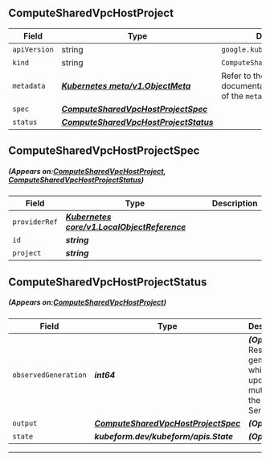 ## ComputeSharedVpcHostProject
| Field | Type | Description |
| ------ | ----- | ----------- |
| `apiVersion` | string | `google.kubeform.com/v1alpha1` |
|    `kind` | string | `ComputeSharedVpcHostProject` |
| `metadata` | ***[Kubernetes meta/v1.ObjectMeta](https://kubernetes.io/docs/reference/generated/kubernetes-api/v1.13/#objectmeta-v1-meta)***|Refer to the Kubernetes API documentation for the fields of the `metadata` field.|
| `spec` | ***[ComputeSharedVpcHostProjectSpec](#ComputeSharedVpcHostProjectSpec)***||
| `status` | ***[ComputeSharedVpcHostProjectStatus](#ComputeSharedVpcHostProjectStatus)***||
## ComputeSharedVpcHostProjectSpec
##### (Appears on:[ComputeSharedVpcHostProject](#ComputeSharedVpcHostProject), [ComputeSharedVpcHostProjectStatus](#ComputeSharedVpcHostProjectStatus))
| Field | Type | Description |
| ------ | ----- | ----------- |
| `providerRef` | ***[Kubernetes core/v1.LocalObjectReference](https://kubernetes.io/docs/reference/generated/kubernetes-api/v1.13/#localobjectreference-v1-core)***||
| `id` | ***string***||
| `project` | ***string***||
## ComputeSharedVpcHostProjectStatus
##### (Appears on:[ComputeSharedVpcHostProject](#ComputeSharedVpcHostProject))
| Field | Type | Description |
| ------ | ----- | ----------- |
| `observedGeneration` | ***int64***| ***(Optional)*** Resource generation, which is updated on mutation by the API Server.|
| `output` | ***[ComputeSharedVpcHostProjectSpec](#ComputeSharedVpcHostProjectSpec)***| ***(Optional)*** |
| `state` | ***kubeform.dev/kubeform/apis.State***| ***(Optional)*** |
---
